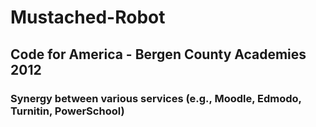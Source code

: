 Mustached-Robot
===============

## Code for America - Bergen County Academies 2012

### Synergy between various services (e.g., Moodle, Edmodo, Turnitin, PowerSchool)
